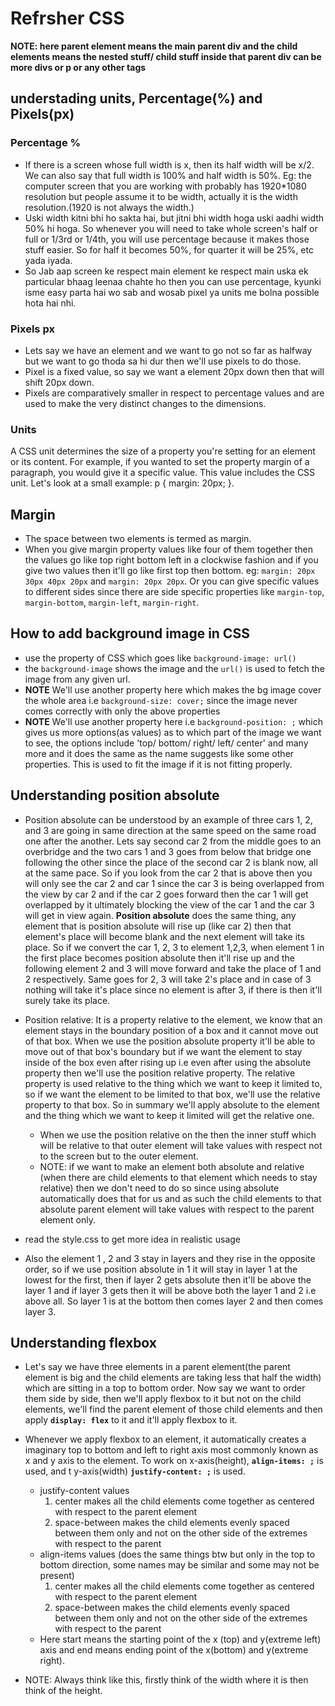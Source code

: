 # Refrsher CSS

**NOTE: here parent element means the main parent div and the child elements means the nested stuff/ child stuff inside that parent div can be more divs or p or any other tags**

## understading units, Percentage(%) and Pixels(px)

### Percentage %

- If there is a screen whose full width is x, then its half width will be x/2. We can also say that full width is 100% and half width is 50%. Eg: the computer screen that you are working with probably has 1920*1080 resolution but people assume it to be width, actually it is the width resolution.(1920 is not always the width.)
- Uski width kitni bhi ho sakta hai, but jitni bhi width hoga uski aadhi width 50% hi hoga. So whenever you will need to take whole screen's half or full or 1/3rd or 1/4th, you will use percentage because it makes those stuff easier. So for half it becomes 50%, for quarter it will be 25%, etc yada iyada.
- So Jab aap screen ke respect main element ke respect main uska ek particular bhaag leenaa chahte ho then you can use percentage, kyunki isme easy parta hai wo sab and wosab pixel ya units me bolna possible hota hai nhi.

### Pixels px

- Lets say we have an element and we want to go not so far as halfway but we want to go thoda sa hi dur then we'll use pixels to do those.
- Pixel is a fixed value, so say we want a element 20px down then that will shift 20px down.
- Pixels are comparatively smaller in respect to percentage values and are used to make the very distinct changes to the dimensions.

### Units

A CSS unit determines the size of a property you're setting for an element or its content. For example, if you wanted to set the property margin of a paragraph, you would give it a specific value. This value includes the CSS unit. Let's look at a small example: p { margin: 20px; }.

## Margin

- The space between two elements is termed as margin.
- When you give margin property values like four of them together then the values go like top right bottom left in a clockwise fashion and if you give two values then it'll go like first top then bottom. eg: `margin: 20px 30px 40px 20px` and `margin: 20px 20px`. Or you can give specific values to different sides since there are side specific properties like `margin-top`, `margin-bottom`, `margin-left`, `margin-right`.

## How to add background image in CSS

- use the property of CSS which goes like `background-image: url()`
- the `background-image` shows the image and the `url()` is used to fetch the image from any given url.
- **NOTE** We'll use another property here which makes the bg image cover the whole area i.e `background-size: cover;` since the image never comes correctly with only the above properties
- **NOTE** We'll use another property here i.e `background-position: ;` which gives us more options(as values) as to which part of the image we want to see, the options include 'top/ bottom/ right/ left/ center' and many more and it does the same as the name suggests like some other properties. This is used to fit the image if it is not fitting properly.

## Understanding position absolute

- Position absolute can be understood by an example of three cars 1, 2, and 3 are going in same direction at the same speed on the same road one after the another. Lets say second car 2 from the middle goes to an overbridge and the two cars 1 and 3 goes from below that bridge one following the other since the place of the second car 2 is blank now, all at the same pace. So if you look from the car 2 that is above then you will only see the car 2 and car 1 since the car 3 is being overlapped from the view by car 2 and if the car 2 goes forward then the car 1 will get overlapped by it ultimately blocking the view of the car 1 and the car 3 will get in view again. **Position absolute** does the same thing, any element that is position absolute will rise up (like car 2) then that element's place will become blank and the next element will take its place. So if we convert the car 1, 2, 3 to element 1,2,3, when element 1 in the first place becomes position absolute then it'll rise up and the following element 2 and 3 will move forward and take the place of 1 and 2 respectively. Same goes for 2, 3 will take 2's place and in case of 3 nothing will take it's place since no element is after 3, if there is then it'll surely take its place.

- Position relative: It is a property relative to the element, we know that an element stays in the boundary position of a box and it cannot move out of that box. When we use the position absolute property it'll be able to move out of that box's boundary but if we want the element to stay inside of the box even after rising up i.e even after using the absolute property then we'll use the position relative property. The relative property is used relative to the thing which we want to keep it limited to, so if we want the element to be limited to that box, we'll use the relative property to that box. So in summary we'll apply absolute to the element and the thing which we want to keep it limited will get the relative one.
  - When we use the position relative on the then the inner stuff which will be relative to that outer element will take values with respect not to the screen but to the outer element.
  - NOTE: if we want to make an element both absolute and relative (when there are child elements to that element which needs to stay relative) then we don't need to do so since using absolute automatically does that for us and as such the child elements to that absolute parent element will take values with respect to the parent element only.

- read the style.css to get more idea in realistic usage

- Also the element 1 , 2 and 3 stay in layers and they rise in the opposite order, so if we use position absolute in 1 it will stay in layer 1 at the lowest for the first, then if layer 2 gets absolute then it'll be above the layer 1 and if layer 3 gets then it will be above both the layer 1 and 2 i.e above all. So layer 1 is at the bottom then comes layer 2 and then comes layer 3.

## Understanding flexbox

- Let's say we have three elements in a parent element(the parent element is big and the child elements are taking less that half the width) which are sitting in a top to bottom order. Now say we want to order them side by side, then we'll apply flexbox to it but not on the child elements, we'll find the parent element of those child elements and then apply **`display: flex`** to it and it'll apply flexbox to it.

- Whenever we apply flexbox to an element, it automatically creates a imaginary top to bottom and left to right axis most commonly known as x and y axis to the element. To work on x-axis(height), **`align-items: ;`** is used, and t y-axis(width) **`justify-content: ;`** is used.
  - justify-content values
    1. center makes all the child elements come together as centered with respect to the parent element
    2. space-between makes the child elements evenly spaced between them only and not on the other side of the extremes with respect to the parent
  - align-items values (does the same things btw but only in the top to bottom direction, some names may be similar and some may not be present)
    1. center makes all the child elements come together as centered with respect to the parent element
    2. space-between makes the child elements evenly spaced between them only and not on the other side of the extremes with respect to the parent
  - Here start means the starting point of the x (top) and y(extreme left) axis and end means ending point of the x(bottom) and y(extreme right).

- NOTE: Always think like this, firstly think of the width where it is then think of the height.

